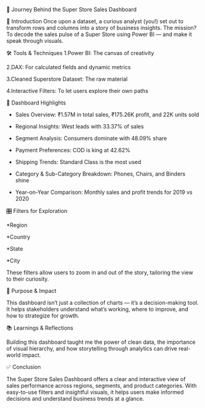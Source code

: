 🌟 Journey Behind the Super Store Sales Dashboard

🧭 Introduction
Once upon a dataset, a curious analyst (you!) set out to transform rows and columns into a story of business insights. The mission? To decode the sales pulse of a Super Store using Power BI — and make it speak through visuals.

🛠️ Tools & Techniques
1.Power BI: The canvas of creativity

2.DAX: For calculated fields and dynamic metrics

3.Cleaned Superstore Dataset: The raw material

4.Interactive Filters: To let users explore their own paths

📌 Dashboard Highlights
* Sales Overview: ₹1.57M in total sales, ₹175.26K profit, and 22K units sold

* Regional Insights: West leads with 33.37% of sales

* Segment Analysis: Consumers dominate with 48.09% share

* Payment Preferences: COD is king at 42.62%

* Shipping Trends: Standard Class is the most used

* Category & Sub-Category Breakdown: Phones, Chairs, and Binders shine

* Year-on-Year Comparison: Monthly sales and profit trends for 2019 vs 2020

🎛️ Filters for Exploration

*Region

*Country

*State

*City

These filters allow users to zoom in and out of the story, tailoring the view to their curiosity.

🎯 Purpose & Impact

This dashboard isn’t just a collection of charts — it’s a decision-making tool. It helps stakeholders understand what’s working, where to improve, and how to strategize for growth.

📚 Learnings & Reflections

Building this dashboard taught me the power of clean data, the importance of visual hierarchy, and how storytelling through analytics can drive real-world impact.

✅ Conclusion

The Super Store Sales Dashboard offers a clear and interactive view of sales performance across regions, segments, and product categories. With easy-to-use filters and insightful visuals, it helps users make informed decisions and understand business trends at a glance.
